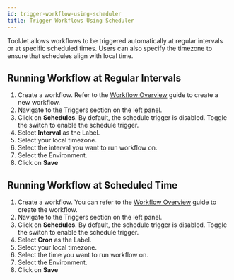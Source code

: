 ```yaml
---
id: trigger-workflow-using-scheduler
title: Trigger Workflows Using Scheduler
---
```


ToolJet allows workflows to be triggered automatically at regular intervals or at specific scheduled times. Users can also specify the timezone to ensure that schedules align with local time.

## Running Workflow at Regular Intervals

1. Create a workflow. Refer to the [Workflow Overview](/docs/workflows/overview) guide to create a new workflow.
2. Navigate to the Triggers section on the left panel.
3. Click on **Schedules**. By default, the schedule trigger is disabled. Toggle the switch to enable the schedule trigger. 
4. Select **Interval** as the Label.
5. Select your local timezone.
6. Select the interval you want to run workflow on.
7. Select the Environment.
8. Click on **Save**

## Running Workflow at Scheduled Time

1. Create a workflow. You can refer to the [Workflow Overview](/docs/workflows/overview) guide to create the workflow.
2. Navigate to the Triggers section on the left panel.
3. Click on **Schedules**. By default, the schedule trigger is disabled. Toggle the switch to enable the schedule trigger. 
4. Select **Cron** as the Label.
5. Select your local timezone.
6. Select the time you want to run workflow on.
7. Select the Environment.
8. Click on **Save**

